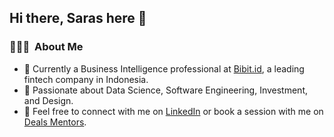 ## Hi there, Saras here 👋

### 👩🏼‍💻 &nbsp;About Me

- 💼 Currently a Business Intelligence professional at [Bibit.id](https://www.bibit.id), a leading fintech company in Indonesia.
- 🌱 Passionate about Data Science, Software Engineering, Investment, and Design.
- 💬 Feel free to connect with me on [LinkedIn](https://www.linkedin.com/in/sarasdewi2000/) or book a session with me on [Deals Mentors](https://dealls.com/en/mentoring/saraswati-831).
